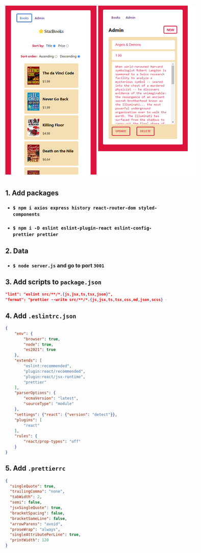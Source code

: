 <img
  src="./public/screen.png"
  alt="sg08-01-translate"
  style="display: block; margin: 0 auto; max-width: 600px"
/>

## __1. Add packages__
- ### `$ npm i axios express history react-router-dom styled-components`
- ### `$ npm i -D eslint eslint-plugin-react eslint-config-prettier prettier`

## __2. Data__
- ### `$ node server.js` and go to port `3001`

## __3. Add scripts to `package.json`__
```json
"lint": "eslint src/**/*.{js,jsx,ts,tsx,json}",
"format": "prettier --write src/**/*.{js,jsx,ts,tsx,css,md,json,scss} --config ./.prettierrc"
```

## __4. Add `.eslintrc.json`__
```json
{
    "env": {
        "browser": true,
        "node": true,
        "es2021": true
    },
    "extends": [
        "eslint:recommended",
        "plugin:react/recommended",
        "plugin:react/jsx-runtime",
        "prettier"
    ],
    "parserOptions": {
        "ecmaVersion": "latest",
        "sourceType": "module"
    },
    "settings": {"react": {"version": "detect"}},
    "plugins": [
        "react"
    ],
    "rules": {
        "react/prop-types": "off"
    }
}
```

## __5. Add `.prettierrc`__
```json
{
  "singleQuote": true,
  "trailingComma": "none",
  "tabWidth": 2,
  "semi": false,
  "jsxSingleQuote": true,
  "bracketSpacing": false,
  "bracketSameLine": false,
  "arrowParens": "avoid",
  "proseWrap": "always",
  "singleAttributePerLine": true,
  "printWidth": 120
}
```
